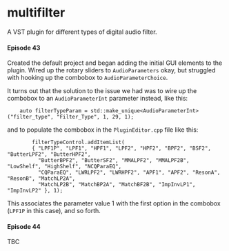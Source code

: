 # multifilter
A VST plugin for different types of digital audio filter.

#### Episode 43

Created the default project and began adding the initial GUI elements to the plugin. Wired up the rotary sliders to `AudioParameters` okay, but struggled with hooking up the combobox to `AudioParameterChoice`.

It turns out that the solution to the issue we had was to wire up the combobox to an `AudioParameterInt` parameter instead, like this:
```
    auto filterTypeParam = std::make_unique<AudioParameterInt>("filter_type", "Filter_Type", 1, 29, 1);
```
and to populate the combobox in the `PluginEditor.cpp` file like this:
```
    	filterTypeControl.addItemList(
		{ "LPF1P", "LPF1", "HPF1", "LPF2", "HPF2", "BPF2", "BSF2", "ButterLPF2", "ButterHPF2",
		  "ButterBPF2", "ButterSF2", "MMALPF2", "MMALPF2B", "LowShelf", "HighShelf", "NCQParaEQ",
		  "CQParaEQ", "LWRLPF2", "LWRHPF2", "APF1", "APF2", "ResonA", "ResonB", "MatchLP2A",
		  "MatchLP2B", "MatchBP2A", "MatchBF2B", "ImpInvLP1", "ImpInvLP2" }, 1);
```
This associates the parameter value 1 with the first option in the combobox (`LPF1P` in this case), and so forth.

#### Episode 44

TBC
